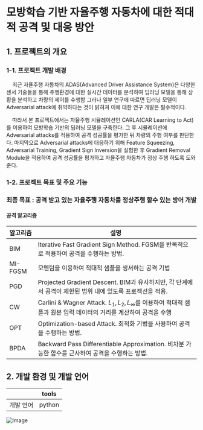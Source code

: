 # 모방학습 기반 자율주행 자동차에 대한 적대적 공격 및 대응 방안

## 1. 프로젝트의 개요
### 1-1. 프로젝트 개발 배경

&nbsp;&nbsp;&nbsp;&nbsp;최근 자율주행 자동차의 ADAS(Advanced Driver Assistance System)은 다양한 센서 기술들을 통해 주행환경에 대한 실시간 데이터를 분석하여 딥러닝 모델을 통해 상황을 분석하고 차량의 제어를 수행함
그러나 일부 연구에 따르면 딥러닝 모델이 Adversarial attack에 취약하다는 것이 밝혀져 이에 대한 연구 개발은 필수적이다.

&nbsp;&nbsp;&nbsp;&nbsp;따라서 본 프로젝트에서는 자율주행 시뮬레이션인 CARLA(CAR Learning to Act)를 이용하여 모방학습 기반의 딥러닝 모델을 구축한다. 그 후 시뮬레이션에 Adversarial attacks를 적용하여 공격 성공률을 평가한 뒤 차량의 주행 여부를 판단한다. 마지막으로 Adversarial attacks에 대응하기 위해 Feature Squeezing, Adversarial Training, Gradient Sign Inversion을 실험한 후 Gradient Removal Module을 적용하여 공격 성공률을 평가하고 자율주행 자동차가 정상 주행 하도록 도와준다.

### 1-2. 프로젝트 목표 및 주요 기능
### 최종 목표 : 공격 받고 있는 자율주행 자동차를 정상주행 할수 있는 방어 개발
#### 공격 알고리즘

| 알고리즘 | 설명 |
|-------------|-------|
| BIM   | Iterative Fast Gradient Sign Method. FGSM을 반복적으로 적용하여 공격을 수행하는 방법. |
| MI-FGSM  | 모멘텀을 이용하여 적대적 샘플을 생서하는 공격 기법 |
| PGD      | Projected Gradient Descent. BIM과 유사하지만, 각 단계에서 공격이 제한된 범위 내에 있도록 프로젝션을 적용. |
| CW       | Carlini & Wagner Attack. $L_1, L_2, L_\infty$를 이용하여 적대적 샘플과 원본 입력 데이터의 거리를 계산하여 공격을 수행|
| OPT      | Optimization-based Attack. 최적화 기법을 사용하여 공격을 수행하는 방법. |
| BPDA     | Backward Pass Differentiable Approximation. 비차분 가능한 함수를 근사하여 공격을 수행하는 방법. |

## 2. 개발 환경 및 개발 언어

|  | tools |
|-------------|-------|
| 개발 언어   | python |


![Image](https://github.com/user-attachments/assets/845dc385-736e-44a0-a36d-36ef0f296fbc)
